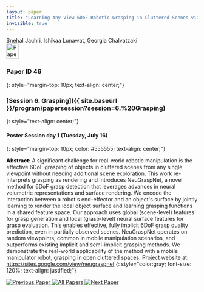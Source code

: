 ```yaml
---
layout: paper
title: "Learning Any-View 6DoF Robotic Grasping in Cluttered Scenes via Neural Surface Rendering"
invisible: true
---
```

<div class="paper-authors">
<div class="paper-author-box">
    <div class="paper-author-name">Snehal Jauhri, Ishikaa Lunawat, Georgia Chalvatzaki</div>
    <div class="paper-author-uni"></div>
</div>

</div><div class="paper-pdf">
                <div> <a href="https://www.roboticsproceedings.org/rss20/p046.pdf"><img src="{{ site.baseurl }}/images/paper_link.png" alt="Paper Website" width = "33"  height = "40"/></a> </div>
                </div>

### Paper ID 46
{: style="margin-top: 10px; text-align: center;"}

### [Session 6. Grasping]({{ site.baseurl }}/program/papersession?session=6.%20Grasping)
{: style="text-align: center;"}

#### Poster Session day 1 (Tuesday, July 16)
{: style="margin-top: 10px; color: #555555; text-align: center;"}

<b style="color: black;">Abstract: </b>A significant challenge for real-world robotic manipulation is the effective 6DoF grasping of objects in cluttered scenes from any single viewpoint without needing additional scene exploration. This work re-interprets grasping as rendering and introduces NeuGraspNet, a novel method for 6DoF grasp detection that leverages advances in neural volumetric representations and surface rendering. We encode the interaction between a robot's end-effector and an object's surface by jointly learning to render the local object surface and learning grasping functions in a shared feature space. Our approach uses global (scene-level) features for grasp generation and local (grasp-level) neural surface features for grasp evaluation. This enables effective, fully implicit 6DoF grasp quality prediction, even in partially observed scenes. NeuGraspNet operates on random viewpoints, common in mobile manipulation scenarios, and outperforms existing implicit and semi-implicit grasping methods. We demonstrate the real-world applicability of the method with a mobile manipulator robot, grasping in open cluttered spaces. Project website at: https://sites.google.com/view/neugraspnet
{: style="color:gray; font-size: 120%; text-align: justified;"}


<div class="paper-menu">
<a href="{{ site.baseurl }}/program/papers/045/"> <img src="{{ site.baseurl }}/images/previous_paper_icon.png" alt="Previous Paper" title="Previous Paper"/> </a>
<a href="{{ site.baseurl }}/program/papers"><img src="{{ site.baseurl }}/images/overview_icon.png" alt="All Papers" title="All Papers"/> </a>
<a href="{{ site.baseurl }}/program/papers/047/"> <img src="{{ site.baseurl }}/images/next_paper_icon.png" alt="Next Paper" title="Next Paper"/> </a>

</div>

